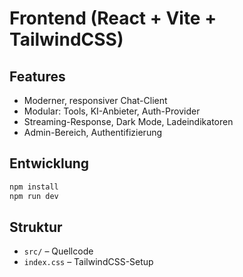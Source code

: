 # Frontend (React + Vite + TailwindCSS)

## Features
- Moderner, responsiver Chat-Client
- Modular: Tools, KI-Anbieter, Auth-Provider
- Streaming-Response, Dark Mode, Ladeindikatoren
- Admin-Bereich, Authentifizierung

## Entwicklung
```bash
npm install
npm run dev
```

## Struktur
- `src/` – Quellcode
- `index.css` – TailwindCSS-Setup
